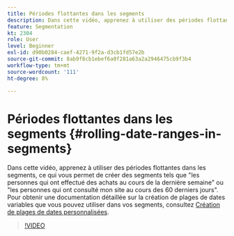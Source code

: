 ```yaml
---
title: Périodes flottantes dans les segments
description: Dans cette vidéo, apprenez à utiliser des périodes flottantes dans les segments, ce qui vous permet de créer des segments tels que "les personnes qui ont effectué des achats au cours de la dernière semaine" ou "les personnes qui ont consulté mon site au cours des 60 derniers jours".
feature: Segmentation
kt: 2304
role: User
level: Beginner
exl-id: d90b0284-caef-4271-9f2a-d3cb1fd57e2b
source-git-commit: 8ab9f8cb1ebef6a0f281a63a2a2946475cb9f3b4
workflow-type: tm+mt
source-wordcount: '111'
ht-degree: 8%

---
```


# Périodes flottantes dans les segments {#rolling-date-ranges-in-segments}

Dans cette vidéo, apprenez à utiliser des périodes flottantes dans les segments, ce qui vous permet de créer des segments tels que &quot;les personnes qui ont effectué des achats au cours de la dernière semaine&quot; ou &quot;les personnes qui ont consulté mon site au cours des 60 derniers jours&quot;. Pour obtenir une documentation détaillée sur la création de plages de dates variables que vous pouvez utiliser dans vos segments, consultez [Création de plages de dates personnalisées](https://experienceleague.adobe.com/docs/analytics/analyze/analysis-workspace/components/calendar-date-ranges/custom-date-ranges.html?lang=fr).

>[!VIDEO](https://video.tv.adobe.com/v/25403/?quality=12&learn=on)
